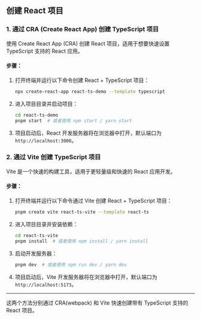 ## 创建 React 项目

### 1. **通过 CRA (Create React App) 创建 TypeScript 项目**
使用 Create React App (CRA) 创建 React 项目，适用于想要快速设置 TypeScript 支持的 React 应用。

#### 步骤：
1. 打开终端并运行以下命令创建 React + TypeScript 项目：

   ```bash
   npx create-react-app react-ts-demo --template typescript
   ```

2. 进入项目目录并启动项目：

   ```bash
   cd react-ts-demo
   pnpm start  # 或者使用 npm start / yarn start
   ```

3. 项目启动后，React 开发服务器将在浏览器中打开，默认端口为 `http://localhost:3000`。

### 2. **通过 Vite 创建 TypeScript 项目**
Vite 是一个快速的构建工具，适用于更轻量级和快速的 React 应用开发。

#### 步骤：
1. 打开终端并运行以下命令通过 Vite 创建 React + TypeScript 项目：

   ```bash
   pnpm create vite react-ts-vite --template react-ts
   ```

2. 进入项目目录并安装依赖：

   ```bash
   cd react-ts-vite
   pnpm install  # 或者使用 npm install / yarn install
   ```

3. 启动开发服务器：

   ```bash
   pnpm dev  # 或者使用 npm run dev / yarn dev
   ```

4. 项目启动后，Vite 开发服务器将在浏览器中打开，默认端口为 `http://localhost:5173`。

---

这两个方法分别通过 CRA(webpack) 和 Vite 快速创建带有 TypeScript 支持的 React 项目。